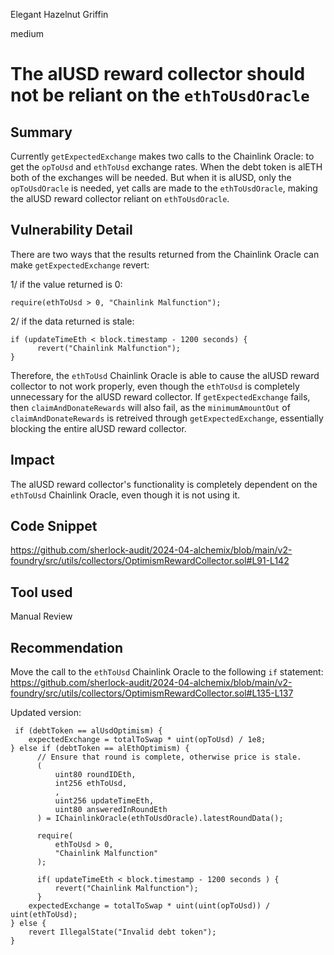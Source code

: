 Elegant Hazelnut Griffin

medium

# The alUSD reward collector should not be reliant on the `ethToUsdOracle`

## Summary

Currently `getExpectedExchange` makes two calls to the Chainlink Oracle: to get the `opToUsd` and `ethToUsd` exchange rates. When the debt token is alETH both of the exchanges will be needed.
But when it is alUSD, only the `opToUsdOracle` is needed, yet calls are made to the `ethToUsdOracle`, making the alUSD reward collector reliant on `ethToUsdOracle`.

## Vulnerability Detail

There are two ways that the results returned from the Chainlink Oracle can make `getExpectedExchange` revert:

1/ if the value returned is 0:
```solidity
require(ethToUsd > 0, "Chainlink Malfunction");
```
2/ if the data returned is stale:
```solidity
if (updateTimeEth < block.timestamp - 1200 seconds) {
      revert("Chainlink Malfunction");
}
```

Therefore, the `ethToUsd` Chainlink Oracle is able to cause the alUSD reward collector to not work properly, even though the `ethToUsd` is completely unnecessary for the alUSD reward collector. If `getExpectedExchange` fails, then `claimAndDonateRewards` will also fail, as the `minimumAmountOut` of `claimAndDonateRewards` is retreived through `getExpectedExchange`, essentially blocking the entire alUSD reward collector.

## Impact

The alUSD reward collector's functionality is completely dependent on the `ethToUsd` Chainlink Oracle, even though it is not using it.

## Code Snippet

https://github.com/sherlock-audit/2024-04-alchemix/blob/main/v2-foundry/src/utils/collectors/OptimismRewardCollector.sol#L91-L142

## Tool used

Manual Review

## Recommendation

Move the call to the `ethToUsd` Chainlink Oracle to the following `if` statement:
https://github.com/sherlock-audit/2024-04-alchemix/blob/main/v2-foundry/src/utils/collectors/OptimismRewardCollector.sol#L135-L137

Updated version:
```solidity
 if (debtToken == alUsdOptimism) {
    expectedExchange = totalToSwap * uint(opToUsd) / 1e8;
} else if (debtToken == alEthOptimism) {
      // Ensure that round is complete, otherwise price is stale.
      (
          uint80 roundIDEth,
          int256 ethToUsd,
          ,
          uint256 updateTimeEth,
          uint80 answeredInRoundEth
      ) = IChainlinkOracle(ethToUsdOracle).latestRoundData();
      
      require(
          ethToUsd > 0, 
          "Chainlink Malfunction"
      );

      if( updateTimeEth < block.timestamp - 1200 seconds ) {
          revert("Chainlink Malfunction");
      }
    expectedExchange = totalToSwap * uint(uint(opToUsd)) / uint(ethToUsd);
} else {
    revert IllegalState("Invalid debt token");
}
```
